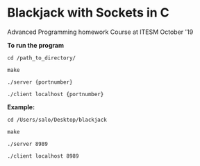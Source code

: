 # Blackjack with Sockets in C

Advanced Programming homework
Course at ITESM 
October '19

**To run the program**

`cd /path_to_directory/`

`make`

`./server {portnumber}`

`./client localhost {portnumber}`

**Example:**

`cd /Users/salo/Desktop/blackjack`

`make`

`./server 8989`

`./client localhost 8989`

